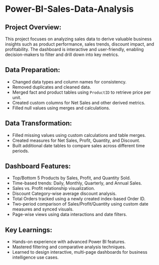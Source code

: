 # Power-BI-Sales-Data-Analysis
## Project Overview:
This project focuses on analyzing sales data to derive valuable business insights such as product performance, sales trends, discount impact, and profitability. The dashboard is interactive and user-friendly, enabling decision-makers to filter and drill down into key metrics.

## Data Preparation:
- Changed data types and column names for consistency.
- Removed duplicates and cleaned data.
- Merged fact and product tables using `ProductID` to retrieve price per unit.
- Created custom columns for Net Sales and other derived metrics.
- Filled null values using merges and calculations.

## Data Transformation:
- Filled missing values using custom calculations and table merges.
- Created measures for Net Sales, Profit, Quantity, and Discount.
- Built additional date tables to compare sales across different time periods.

## Dashboard Features:
- Top/Bottom 5 Products by Sales, Profit, and Quantity Sold.
- Time-based trends: Daily, Monthly, Quarterly, and Annual Sales.
- Sales vs. Profit relationship visualization.
- Discount Category-wise average discount analysis.
- Total Orders tracked using a newly created index-based Order ID.
- Two-period comparison of Sales/Profit/Quantity using custom date measures and synced visuals.
- Page-wise views using data interactions and date filters.

## Key Learnings:
- Hands-on experience with advanced Power BI features.
- Mastered filtering and comparative analysis techniques.
- Learned to design interactive, multi-page dashboards for business intelligence use cases.

